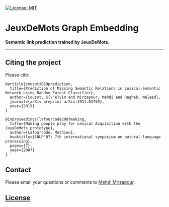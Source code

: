 [![License: MIT](https://img.shields.io/badge/License-MIT-brightgreen.svg)](https://opensource.org/licenses/MIT)
# JeuxDeMots Graph Embedding 

**Semantic link prediction trained by JeuxDeMots.**

---

## Citing the project

Please cite:

```
@article{cousot2019prediction,
  title={Prediction of Missing Semantic Relations in Lexical-Semantic Network using Random Forest Classifier},
  author={Cousot, K{\'e}vin and Mirzapour, Mehdi and Ragheb, Waleed},
  journal={arXiv preprint arXiv:1911.04759},
  year={2019}
}
``` 
  
``` 
@inproceedings{lafourcade2007making,
  title={Making people play for Lexical Acquisition with the JeuxDeMots prototype},
  author={Lafourcade, Mathieu},
  booktitle={SNLP'07: 7th international symposium on natural language processing},
  pages={7},
  year={2007}
}
```

## Contact

Please email your questions or comments to [Mehdi Mirzapour](https://sites.google.com/view/mehdimirzapour/contact).

## [License](/LICENSE)